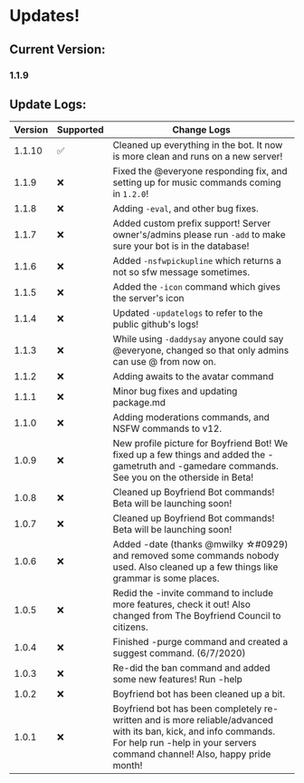 # Updates!
## Current Version:
### 1.1.9
## Update Logs:
| Version | Supported          | Change Logs                                      |
| ------- | ------------------ | --------------                                   |
|1.1.10   |:white_check_mark:  | Cleaned up everything in the bot. It now is more clean and runs on a new server! |
|1.1.9    |:x:                 | Fixed the @everyone responding fix, and setting up for music commands coming in `1.2.0`!|
|1.1.8    |:x:                 | Adding `-eval`, and other bug fixes.             |
|1.1.7    |:x:                 | Added custom prefix support! Server owner's/admins please run `-add` to make sure your bot is in the database!|
|1.1.6    |:x:                 | Added `-nsfwpickupline` which returns a not so sfw message sometimes.|
|1.1.5    |:x:                 | Added the `-icon` command which gives the server's icon|
|1.1.4    |:x:                 | Updated `-updatelogs` to refer to the public github's logs!|
|1.1.3    |:x:                 | While using `-daddysay` anyone could say @everyone, changed so that only admins can use @ from now on.|
|1.1.2    |:x:                 | Adding awaits to the avatar command                               | 
|1.1.1    |:x:                 | Minor bug fixes and updating package.md                            |
|1.1.0    |:x:                 | Adding moderations commands, and NSFW commands to v12.
|1.0.9    |:x:                 | New profile picture for Boyfriend Bot! We fixed up a few things and added the -gametruth and -gamedare commands. See you on the otherside in Beta!|
|1.0.8    |:x:                 | Cleaned up Boyfriend Bot commands! Beta will be launching soon!    |
|1.0.7    |:x:                 | Cleaned up Boyfriend Bot commands! Beta will be launching soon!    |
|1.0.6    |:x:                 | Added -date (thanks @mwilky ☆#0929) and removed some commands nobody used. Also cleaned up a few things like grammar is some places.|
|1.0.5    |:x:                 | Redid the -invite command to include more features, check it out! Also changed from The Boyfriend Council to citizens.|
|1.0.4    |:x:                 | Finished -purge command and created a suggest command. (6/7/2020)   |
|1.0.3    |:x:                 | Re-did the ban command and added some new features! Run -help       |
|1.0.2    |:x:                 | Boyfriend bot has been cleaned up a bit.                            |
|1.0.1    |:x:                 | Boyfriend bot has been completely re-written and is more reliable/advanced with its ban, kick, and info commands. For help run -help in your servers command channel! Also, happy pride month!                                          |
